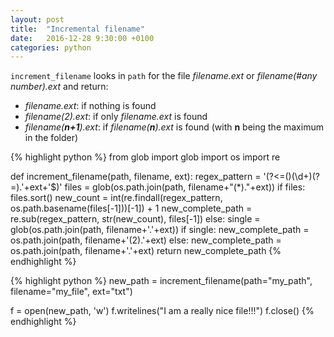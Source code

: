 ```yaml
---
layout: post
title:  "Incremental filename"
date:   2016-12-28 9:30:00 +0100
categories: python
---
```


`increment_filename` looks in `path` for the file *filename.ext*  or *filename(#any number).ext* and return:

- *filename.ext*: if nothing is found
- *filename(2).ext*: if only *filename.ext* is found
- *filename(**n+1**).ext*: if *filename(**n**).ext* is found (with **n** being the maximum in the folder)

{% highlight python %}
from glob import glob
import os
import re

def increment_filename(path, filename, ext):
    regex_pattern = '(?<=\()(\d+)(?=\)\.'+ext+'$)'
    files = glob(os.path.join(path, filename+"(*)."+ext))
    if files:
        files.sort()
        new_count = int(re.findall(regex_pattern, os.path.basename(files[-1]))[-1]) + 1
        new_complete_path = re.sub(regex_pattern, str(new_count), files[-1])
    else:
        single = glob(os.path.join(path, filename+'.'+ext))
        if single:
            new_complete_path = os.path.join(path, filename+'(2).'+ext)
        else:
            new_complete_path = os.path.join(path, filename+'.'+ext)
    return new_complete_path
{% endhighlight %}

{% highlight python %}
new_path = increment_filename(path="my_path", filename="my_file", ext="txt")

f = open(new_path, 'w')
f.writelines("I am a really nice file!!!")
f.close()
{% endhighlight %}
